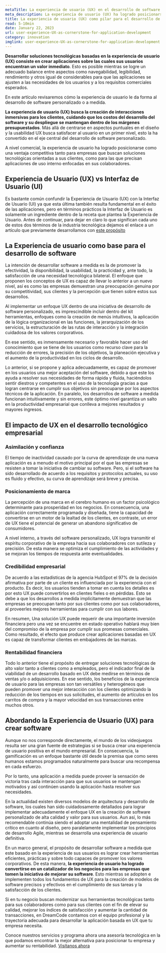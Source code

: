 ```yaml
---
metaTitle: La experiencia de usuario (UX) en el desarrollo de software
meta_description: La experiencia de usuario (UX) ha logrado posicionarse como una ventaja competitiva tanto para empresas que buscan soluciones tecnológicas orientadas a sus clientes, como para las que precisan aplicaciones de uso interno enfocadas en sus colaboradores.
title: La experiencia de usuario (UX) como pilar para el desarrollo de aplicaciones
read: 5-10min
date: January 22, 2023
url: user-experience-UX-as-cornerstone-for-application-development
category: innovation
imglink: user-experience-UX-as-cornerstone-for-application-development.jpg
---
```


**Desarrollar soluciones tecnológicas basadas en la experiencia de usuario (UX) consiste en crear aplicaciones sobre las cuales sus usuarios encuentran un valor inmediato**. Esto es posible mientras se logre un adecuado balance entre aspectos como navegabilidad, legibilidad, rendimiento y otros igual de considerables para que las aplicaciones se ajusten a las necesidades de los usuarios y a los requisitos comerciales esperados.

En este artículo revisaremos cómo la experiencia de usuario le da forma al desarrollo de software personalizado o a medida.

**La experiencia de usuario (UX) busca la creación de interacciones inmersivas para los clientes, cuidando que los costos del desarrollo del software y su despliegue se mantengan dentro de los márgenes presupuestados**. Más allá de centrarse en aspectos puntuales en el diseño y la usabilidad UX busca satisfacer al usuario en un primer nivel, esto la ha convertido en el eje central del desarrollo de software personalizado.

A nivel comercial, la experiencia de usuario ha logrado posicionarse como una ventaja competitiva tanto para empresas que buscan soluciones tecnológicas orientadas a sus clientes, como para las que precisan aplicaciones de uso interno enfocadas en sus colaboradores.

## Experiencia de Usuario (UX) vs Interfaz de Usuario (UI)

Es bastante común confundir la Experiencia de Usuario (UX) con la Interfaz de Usuario (UI) ya que esta última también resulta fundamental en el éxito de las aplicaciones, pero en términos prácticos la Interfaz de Usuario es solamente un ingrediente dentro de la receta que plantea la Experiencia de Usuario. Antes de continuar, para dejar en claro lo que significan cada uno de estos dos términos de la industria tecnológica dejamos el enlace a un artículo que previamente desarrollamos con [este propósito](https://www.dreamcodesoft.com/es/blog/ui-ux-crucial-components-for-development-high-value-web-applications)

## La Experiencia de usuario como base para el desarrollo de software

La intención de desarrollar software a medida es la de promover la efectividad, la disponibilidad, la usabilidad, la practicidad y, ante todo, la satisfacción de una necesidad tecnológica bilateral. El enfoque que proponen los conceptos de UX es capaz de llevar lo anterior a un nuevo nivel, así es como las empresas demuestran una preocupación genuina por su competitividad, sus clientes y la percepción que tienen sobre estos sus desarrollos.

Al implementar un enfoque UX dentro de una iniciativa de desarrollo de software personalizado, es imprescindible incluir dentro del kit herramientas, enfoques como la creación de menús intuitivos, la aplicación de la lógica organizacional en las funciones, la jerarquización de los servicios, la estructuración de las rutas de interacción y la integración cuidadosa de los valores corporativos.

En ese sentido, es inmensamente necesario y favorable hacer uso del conocimiento que se tiene de los usuarios como recurso clave para la reducción de errores, la precisión de los objetivos, la planeación ejecutiva y el aumento de la productividad en los ciclos de desarrollo.

Lo anterior, si se propone y aplica adecuadamente, es capaz de promover en los usuarios una mejor aceptación del software, debido a que este los ayuda a resolver sus necesidades de forma rápida y fluida, haciéndolos sentir diestros y competentes en el uso de la tecnología gracias a que logran centrarse en cumplir sus objetivos sin preocuparse por los aspectos técnicos de la aplicación. En paralelo, los desarrollos de software a medida funcionan intuitivamente y sin errores, este óptimo nivel garantiza un salto en la productividad empresarial que conlleva a mejores resultados y mayores ingresos.

## El impacto de UX en el desarrollo tecnológico empresarial

### Asimilación y confianza

El tiempo de inactividad causado por la curva de aprendizaje de una nueva aplicación es a menudo el motivo principal por el que las empresas se resisten a tomar la iniciativa de cambiar su software. Pero, si el software ha sido desarrollado de acuerdo a los requisitos y protocolos actuales, su uso es fluido y efectivo, su curva de aprendizaje será breve y precisa.

### Posicionamiento de marca

La percepción de una marca en el cerebro humano es un factor psicológico determinante para prosperidad en los negocios. En consecuencia, una aplicación correctamente programada y diseñada, tiene la capacidad de convertirse en un motor de la lealtad de los clientes, en contraste, un error de UX tiene el potencial de generar un abandono significativo de consumidores.

A nivel interno, a través del software personalizado, UX logra transmitir el espíritu corporativo de la empresa hacia sus colaboradores con sutileza y precisión. De esta manera se optimiza el cumplimiento de las actividades y se mejoran los tiempos de respuesta ante eventualidades.

### Credibilidad empresarial

De acuerdo a las estadísticas de la agencia HubSpot el 97% de la decisión afirmativa por parte de un cliente es influenciada por la experiencia con el producto. Es decir, los usuarios tienden a tomar en cuenta los detalles es por esto UX puede convertirlos en clientes fieles o en pérdidas. Esto se debe a que los desarrollos a medida implícitamente demuestran que las empresas se preocupan tanto por sus clientes como por sus colaboradores, al proveerles mejores herramientas para cumplir con sus labores.

En resumen, Una solución UX puede requerir de una importante inversión financiera pero una vez se encuentre en estado operativo hablará muy bien del compromiso de la empresa por cumplir sus promesas comerciales. Como resultado, el efecto que produce crear aplicaciones basadas en UX es capaz de transformar clientes en embajadores de las marcas.

### Rentabilidad financiera

Todo lo anterior tiene el propósito de entregar soluciones tecnológicas de alto valor tanto a clientes como a empleados, pero el indicador final de la viabilidad de un desarrollo basado en UX debe medirse en términos de ventas y/o o adquisiciones. En ese sentido, los beneficios de la experiencia de usuario para las empresas son tan versátiles y heterogéneos que pueden promover una mejor interacción con los clientes optimizando la reducción de los tiempos en sus solicitudes, el aumento de artículos en los carritos de compra y la mayor velocidad en sus transacciones entre muchos otros.

## Abordando la Experiencia de Usuario (UX) para crear software

Aunque no nos corresponde directamente, el mundo de los videojuegos resulta ser una gran fuente de estrategias si se busca crear una experiencia de usuario positiva en el mundo empresarial. En consecuencia, la gamificación es un enfoque bastante útil desde la premisa que como seres humanos estamos programados naturalmente para buscar una recompensa en cada esfuerzo.

Por lo tanto, una aplicación a medida puede proveer la sensación de victoria tras cada interacción para que sus usuarios se mantengan motivados y así continúen usando la aplicación hasta resolver sus necesidades.

En la actualidad existen diversos modelos de arquitectura y desarrollo de software, los cuales han sido cuidadosamente detallados para lograr implementar adecuadamente el enfoque UX en la creación de software personalizado de alta calidad y valor para sus usuarios. Aun así, lo más recomendable continúa siendo el adoptar una mentalidad de pensamiento crítico en cuanto al diseño, pero paralelamente implementar los principios de desarrollo Agile, mientras se desarrolla una experiencia de usuario definitiva.

En un marco general, el propósito de desarrollar software a medida que este basado en la experiencia de sus usuarios es lograr crear herramientas eficientes, prácticas y sobre todo capaces de promover los valores corporativos. De esta manera, **la experiencia de usuario ha logrado convertirse en un catalizador de los negocios para las empresas que tomen la iniciativa de mejorar su software**. Esto mientras se adopten e implementen todos los fundamentos de UX para la creación de modelos de software precisos y efectivos en el cumplimiento de sus tareas y la satisfacción de los clientes.

Si en tu negocio buscan modernizar sus herramientas tecnológicas tanto para sus colaboradores como para sus clientes con el fin de elevar su calidad, mejorar los índices de satisfacción y aumentar la cantidad de transacciones, en DreamCode contamos con el equipo profesional y la trayectoria adecuada para desarrollar la aplicación basada en UX que tu empresa necesita.

Conoce nuestros servicios y programa ahora una asesoría tecnológica en la que podamos encontrar la mejor alternativa para posicionar tu empresa y aumentar su rentabilidad. [Visítanos ahora](https://www.dreamcodesoft.com/es/services)
